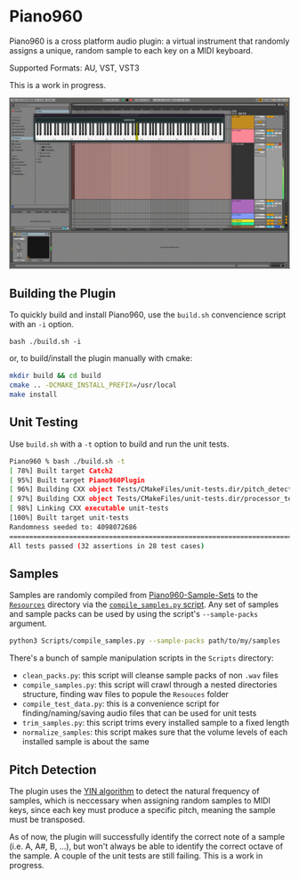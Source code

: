 # Piano960

Piano960 is a cross platform audio plugin: a virtual instrument that randomly assigns a unique, random sample to each key on a MIDI keyboard.

Supported Formats: AU, VST, VST3

This is a work in progress.

![plugin demo GIF](Resources/demo.gif "Piano960 Plugin Demo")

## Building the Plugin

To quickly build and install Piano960, use the `build.sh` convencience script with an `-i` option.

```
bash ./build.sh -i
```

or, to build/install the plugin manually with cmake:

```bash
mkdir build && cd build
cmake .. -DCMAKE_INSTALL_PREFIX=/usr/local
make install
```

## Unit Testing

Use `build.sh` with a `-t` option to build and run the unit tests.

```bash
Piano960 % bash ./build.sh -t
[ 78%] Built target Catch2
[ 95%] Built target Piano960Plugin
[ 96%] Building CXX object Tests/CMakeFiles/unit-tests.dir/pitch_detection_tests.cpp.o
[ 97%] Building CXX object Tests/CMakeFiles/unit-tests.dir/processor_test.cpp.o
[ 98%] Linking CXX executable unit-tests
[100%] Built target unit-tests
Randomness seeded to: 4098072686
===============================================================================
All tests passed (32 assertions in 28 test cases)
```

## Samples

Samples are randomly compiled from [Piano960-Sample-Sets](https://github.com/perintyler/Piano960-Sample-Packs/tree/3cd9a87cd744546126fbd789f81a77e3cdff23df) to the [`Resources`](https://github.com/perintyler/Piano960/tree/main/Resources) directory via the [`compile_samples.py` script](https://github.com/perintyler/Piano960/blob/main/Scripts/compile_samples.py). Any set of samples and sample packs can be used by using the script's `--sample-packs` argument.

```bash
python3 Scripts/compile_samples.py --sample-packs path/to/my/samples
```

There's a bunch of sample manipulation scripts in the `Scripts` directory:
- `clean_packs.py`: this script will cleanse sample packs of non `.wav` files
- `compile_samples.py`: this script will crawl through a nested directories structure, finding wav files to popule the `Resouces` folder
- `compile_test_data.py`: this is a convenience script for finding/naming/saving audio files that can be used for unit tests
- `trim_samples.py`: this script trims every installed sample to a fixed length
- `normalize_samples`: this script makes sure that the volume levels of each installed sample is about the same


## Pitch Detection

The plugin uses the [YIN algorithm](http://audition.ens.fr/adc/pdf/2002_JASA_YIN.pdf) to detect the natural frequency of samples, which is neccessary when assigning random samples to MIDI keys, since each key must produce a specific pitch, meaning the sample must be transposed.

As of now, the plugin will successfully identify the correct note of a sample (i.e. A, A#, B, ...), but won't always be able to identify the correct octave of the sample. A couple of the unit tests are still failing. This is a work in progress.
